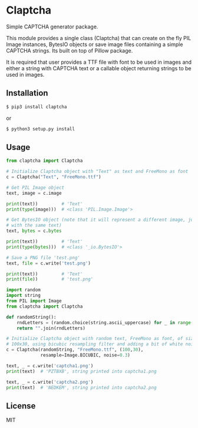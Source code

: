 # Claptcha

Simple CAPTCHA generator package.

This module provides a single class (Claptcha) that can create on the fly
PIL Image instances, BytesIO objects or save image files containing a simple
CAPTCHA strings. Its built on top of Pillow package.

It is required that user provides a TTF file with font to be used in images
and either a string with CAPTCHA text or a callable object returning strings
to be used in images.

## Installation

```bash
$ pip3 install claptcha
```
or
```bash
$ python3 setup.py install
```

## Usage

```python
from claptcha import Claptcha

# Initialize Claptcha object with "Text" as text and FreeMono as font
c = Claptcha("Text", "FreeMono.ttf")

# Get PIL Image object
text, image = c.image

print(text))         # 'Text'
print(type(image)))  # <class 'PIL.Image.Image'>

# Get BytesIO object (note that it will represent a different image, just
# with the same text)
text, bytes = c.bytes

print(text))         # 'Text'
print(type(bytes)))  # <class '_io.BytesIO'>

# Save a PNG file 'test.png'
text, file = c.write('test.png')

print(text))         # 'Text'
print(file))         # 'test.png'
```

```python
import random
import string
from PIL import Image
from claptcha import Claptcha

def randomString():
    rndLetters = (random.choice(string.ascii_uppercase) for _ in range(6))
    return "".join(rndLetters)

# Initialize Claptcha object with random text, FreeMono as font, of size
# 100x30, using bicubic resampling filter and adding a bit of white noise
c = Claptcha(randomString, "FreeMono.ttf", (100,30),
             resample=Image.BICUBIC, noise=0.3)

text, _ = c.write('captcha1.png')
print(text)  # 'PZTBXB', string printed into captcha1.png

text, _ = c.write('captcha2.png')
print(text)  # 'NEDKEM', string printed into captcha2.png
```

## License

MIT
